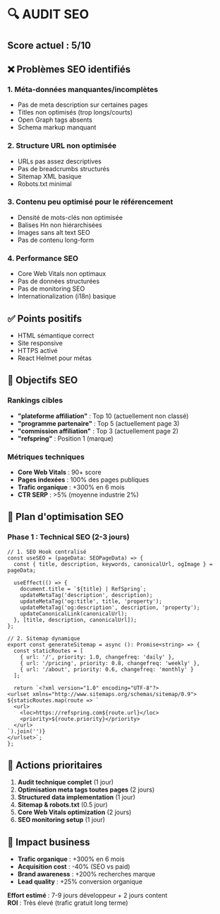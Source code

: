 # 🔍 AUDIT SEO

## Score actuel : 5/10

## ❌ Problèmes SEO identifiés

### 1. **Méta-données manquantes/incomplètes**
- Pas de meta description sur certaines pages
- Titles non optimisés (trop longs/courts)
- Open Graph tags absents
- Schema markup manquant

### 2. **Structure URL non optimisée**
- URLs pas assez descriptives
- Pas de breadcrumbs structurés
- Sitemap XML basique
- Robots.txt minimal

### 3. **Contenu peu optimisé pour le référencement**
- Densité de mots-clés non optimisée
- Balises Hn non hiérarchisées
- Images sans alt text SEO
- Pas de contenu long-form

### 4. **Performance SEO**
- Core Web Vitals non optimaux
- Pas de données structurées
- Pas de monitoring SEO
- Internationalization (i18n) basique

## ✅ Points positifs

- HTML sémantique correct
- Site responsive
- HTTPS activé
- React Helmet pour métas

## 🎯 Objectifs SEO

### **Rankings cibles**
- **"plateforme affiliation"** : Top 10 (actuellement non classé)
- **"programme partenaire"** : Top 5 (actuellement page 3)
- **"commission affiliation"** : Top 3 (actuellement page 2)
- **"refspring"** : Position 1 (marque)

### **Métriques techniques**
- **Core Web Vitals** : 90+ score
- **Pages indexées** : 100% des pages publiques
- **Trafic organique** : +300% en 6 mois
- **CTR SERP** : >5% (moyenne industrie 2%)

## 🔧 Plan d'optimisation SEO

### **Phase 1 : Technical SEO (2-3 jours)**
```tsx
// 1. SEO Hook centralisé
const useSEO = (pageData: SEOPageData) => {
  const { title, description, keywords, canonicalUrl, ogImage } = pageData;
  
  useEffect(() => {
    document.title = `${title} | RefSpring`;
    updateMetaTag('description', description);
    updateMetaTag('og:title', title, 'property');
    updateMetaTag('og:description', description, 'property');
    updateCanonicalLink(canonicalUrl);
  }, [title, description, canonicalUrl]);
};

// 2. Sitemap dynamique
export const generateSitemap = async (): Promise<string> => {
  const staticRoutes = [
    { url: '/', priority: 1.0, changefreq: 'daily' },
    { url: '/pricing', priority: 0.8, changefreq: 'weekly' },
    { url: '/about', priority: 0.6, changefreq: 'monthly' }
  ];
  
  return `<?xml version="1.0" encoding="UTF-8"?>
<urlset xmlns="http://www.sitemaps.org/schemas/sitemap/0.9">
${staticRoutes.map(route => `
  <url>
    <loc>https://refspring.com${route.url}</loc>
    <priority>${route.priority}</priority>
  </url>
`).join('')}
</urlset>`;
};
```

## 🚀 Actions prioritaires

1. **Audit technique complet** (1 jour)
2. **Optimisation meta tags toutes pages** (2 jours)
3. **Structured data implementation** (1 jour)
4. **Sitemap & robots.txt** (0.5 jour)
5. **Core Web Vitals optimization** (2 jours)
6. **SEO monitoring setup** (1 jour)

## 💼 Impact business

- **Trafic organique** : +300% en 6 mois
- **Acquisition cost** : -40% (SEO vs paid)
- **Brand awareness** : +200% recherches marque
- **Lead quality** : +25% conversion organique

**Effort estimé** : 7-9 jours développeur + 2 jours content  
**ROI** : Très élevé (trafic gratuit long terme)